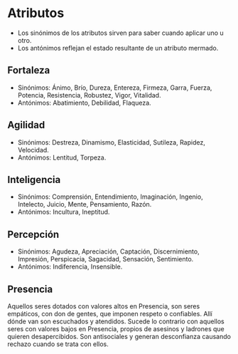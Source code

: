 # Atributos
- Los sinónimos de los atributos sirven para saber cuando aplicar uno u otro.
- Los antónimos reflejan el estado resultante de un atributo mermado. 

## Fortaleza
- Sinónimos: Ánimo, Brío, Dureza, Entereza, Firmeza, Garra, Fuerza, Potencia, Resistencia, Robustez, Vigor, Vitalidad.
- Antónimos: Abatimiento, Debilidad, Flaqueza.

## Agilidad
- Sinónimos: Destreza, Dinamismo, Elasticidad, Sutileza, Rapidez, Velocidad.
- Antónimos: Lentitud, Torpeza.

## Inteligencia
- Sinónimos: Comprensión, Entendimiento, Imaginación, Ingenio, Intelecto, Juicio, Mente, Pensamiento, Razón.
- Antónimos: Incultura, Ineptitud.

## Percepción
- Sinónimos: Agudeza, Apreciación, Captación, Discernimiento, Impresión, Perspicacia, Sagacidad, Sensación, Sentimiento.
- Antónimos: Indiferencia, Insensible.

## Presencia
Aquellos seres dotados con valores altos en Presencia, son seres empáticos, con don de gentes, que imponen respeto o confiables. Allí dónde van son escuchados y atendidos. 
Sucede lo contrario con aquellos seres con valores bajos en Presencia, propios de asesinos y ladrones que quieren desapercibidos. Son antisociales y generan desconfianza causando rechazo cuando se trata con ellos.